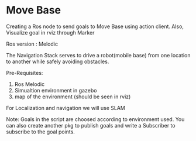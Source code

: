 # Move Base

Creating a Ros node to send goals to Move Base using action client. Also, Visualize goal in rviz through Marker 

Ros version : Melodic

The Navigation Stack serves to drive a robot(mobile base) from one location to another while safely avoiding obstacles.

Pre-Requisites: 
1. Ros Melodic
2. Simualtion environment in gazebo
3. map of the environment (should be seen in rviz)

For Localization and navigation we will use SLAM

Note: Goals in the script are choosed according to environment used. You can also create another pkg to publish goals and write a Subscriber to subscribe to the goal points.  
